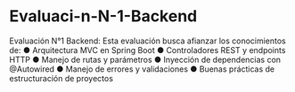 # Evaluaci-n-N-1-Backend
Evaluación N°1 Backend: Esta evaluación busca afianzar los conocimientos de: ● Arquitectura MVC en Spring Boot ● Controladores REST y endpoints HTTP ● Manejo de rutas y parámetros ● Inyección de dependencias con @Autowired ● Manejo de errores y validaciones ● Buenas prácticas de estructuración de proyectos
